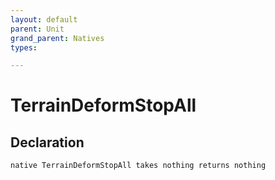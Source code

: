 ```yaml
---
layout: default
parent: Unit
grand_parent: Natives
types:

---
```


# TerrainDeformStopAll

## Declaration

```
native TerrainDeformStopAll takes nothing returns nothing
```